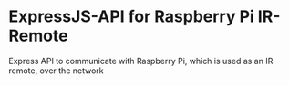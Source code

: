 # ExpressJS-API for Raspberry Pi IR-Remote

Express API to communicate with Raspberry Pi, which is used as an IR remote, over the network 